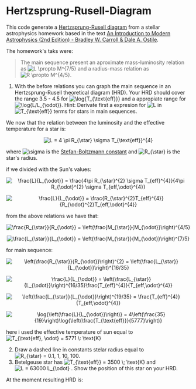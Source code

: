 # Hertzsprung-Rusell-Diagram

This code generate a [Hertzsprung-Rusell diagram](https://en.wikipedia.org/wiki/Hertzsprung%E2%80%93Russell_diagram) from a stellar astrophysics homework based in the text [An Introduction to Modern Astrophysics (2nd Edition) - Bradley W. Carroll & Dale A. Ostile](https://www.amazon.com/Introduction-Modern-Astrophysics-2nd/dp/0805304029).

The homework's taks were:

> The main sequence present an aproximate mass-luminosity relation as <img src="https://latex.codecogs.com/svg.image?L&space;\propto&space;M^{7/5}" title="L \propto M^{7/5}" /> and a radius-mass relation as <img src="https://latex.codecogs.com/svg.image?R&space;\propto&space;M^{4/5}" title="R \propto M^{4/5}"/>.
1. With the before relations you can graph the main sequence in an Hertzsprung-Rusell theoretical diagram (HRD). Your HRD should cover the range 3.5 - 4.5 for
<img src="https://latex.codecogs.com/svg.image?\log{T_{\text{eff}}}" title="\log{T_{\text{eff}}}"/> and a appropiate range for <img src="https://latex.codecogs.com/svg.image?\log{L/L_{\odot}}" title="\log{L/L_{\odot}}"/>. Hint: Derivate first a expresion for <img src="https://latex.codecogs.com/svg.image?L" title="L"/> in <img src="https://latex.codecogs.com/svg.image?T_{\text{eff}}" title="T_{\text{eff}}"/> terms for stars in main sequences.


We now that the relation between the luminosity and the effective temperature for a star is:

<p align="center"><img src="https://latex.codecogs.com/svg.image?L&space;=&space;4&space;\pi&space;R_{\star}&space;\sigma&space;T_{\text{eff}}^{4}" title="L = 4 \pi R_{\star} \sigma T_{\text{eff}}^{4}"/></p>

where <img src="https://latex.codecogs.com/svg.image?\sigma" title="\sigma"/> is the [Stefan-Boltzmann constant](https://en.wikipedia.org/wiki/Stefan%E2%80%93Boltzmann_constant) and <img src="https://latex.codecogs.com/svg.image?R_{\star}" title="R_{\star}"/> is the star's radius.

if we divided with the Sun's values:

<p align="center"><img src="https://latex.codecogs.com/svg.image?\frac{L}{L_{\odot}}&space;=&space;\frac{4\pi&space;R_{\star}^{2}&space;\sigma&space;T_{eff}^{4}}{4\pi&space;R_{\odot}^{2}&space;\sigma&space;T_{eff,\odot}^{4}}" title="\frac{L}{L_{\odot}} = \frac{4\pi R_{\star}^{2} \sigma T_{eff}^{4}}{4\pi R_{\odot}^{2} \sigma T_{eff,\odot}^{4}}"/></p>

<p align="center"><img src="https://latex.codecogs.com/svg.image?\frac{L}{L_{\odot}}&space;=&space;\frac{R_{\star}^{2}T_{eff}^{4}}{R_{\odot}^{2}T_{eff,\odot}^{4}}" title="\frac{L}{L_{\odot}} = \frac{R_{\star}^{2}T_{eff}^{4}}{R_{\odot}^{2}T_{eff,\odot}^{4}}"/></p>

from the above relations we have that:

<p align="center"><img src="https://latex.codecogs.com/svg.image?\frac{R_{\star}}{R_{\odot}}&space;=&space;\left(\frac{M_{\star}}{M_{\odot}}\right)^{4/5}" title="\frac{R_{\star}}{R_{\odot}} = \left(\frac{M_{\star}}{M_{\odot}}\right)^{4/5}"/></p>

<p align="center"><img src="https://latex.codecogs.com/svg.image?\frac{L_{\star}}{L_{\odot}}&space;=&space;\left(\frac{M_{\star}}{M_{\odot}}\right)^{7/5}" title="\frac{L_{\star}}{L_{\odot}} = \left(\frac{M_{\star}}{M_{\odot}}\right)^{7/5}"/></p>

for main sequence:

<p align="center"><img src="https://latex.codecogs.com/svg.image?\left(\frac{R_{\star}}{R_{\odot}}\right)^{2}&space;=&space;\left(\frac{L_{\star}}{L_{\odot}}\right)^{16/35}" title="\left(\frac{R_{\star}}{R_{\odot}}\right)^{2} = \left(\frac{L_{\star}}{L_{\odot}}\right)^{16/35}"/></p>

<p align="center"><img src="https://latex.codecogs.com/svg.image?\frac{L}{L_{\odot}}&space;=&space;\left(\frac{L_{\star}}{L_{\odot}}\right)^{16/35}\frac{T_{eff}^{4}}{T_{eff,\odot}^{4}}" title="\frac{L}{L_{\odot}} = \left(\frac{L_{\star}}{L_{\odot}}\right)^{16/35}\frac{T_{eff}^{4}}{T_{eff,\odot}^{4}}"/></p>

<p align="center"><img src="https://latex.codecogs.com/svg.image?\left(\frac{L_{\star}}{L_{\odot}}\right)^{19/35}&space;=&space;\frac{T_{eff}^{4}}{T_{eff,\odot}^{4}}" title="\left(\frac{L_{\star}}{L_{\odot}}\right)^{19/35} = \frac{T_{eff}^{4}}{T_{eff,\odot}^{4}}"/></p>

<p align="center"><img src="https://latex.codecogs.com/svg.image?\log{\left(\frac{L}{L_{\odot}}\right)}&space;=&space;4\left(\frac{35}{19}\right)\log{\left(\frac{T_{\text{eff}}}{5777}\right)}" title="\log{\left(\frac{L}{L_{\odot}}\right)} = 4\left(\frac{35}{19}\right)\log{\left(\frac{T_{\text{eff}}}{5777}\right)}"/></p>

here i used the effective temperature of sun equal to <img src="https://latex.codecogs.com/svg.image?T_{\text{eff},&space;\odot}&space;=&space;5771&space;\:&space;\text{K}" title="T_{\text{eff}, \odot} = 5771 \: \text{K}"/>

2. Draw a dashed line in constants stelar radius equal to <img src="https://latex.codecogs.com/svg.image?R_{\star}&space;=&space;0.1,&space;1,&space;10,&space;100" title="R_{\star} = 0.1, 1, 10, 100"/>.
3. Betelgeuse star has <img src="https://latex.codecogs.com/svg.image?T_{\text{eff}}&space;=&space;3500&space;\;&space;\text{K}" title="T_{\text{eff}} = 3500 \; \text{K}"/> and <img src="https://latex.codecogs.com/svg.image?L&space;=&space;63000&space;L_{\odot}" title="L = 63000 L_{\odot}"/> . Show the position of this star on your HRD.

At the moment resulting HRD is:



